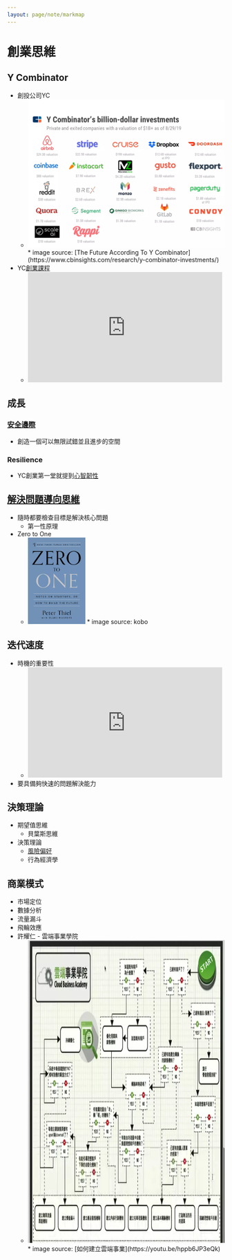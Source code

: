```yaml
---
layout: page/note/markmap
---
```


# 創業思維

## Y Combinator
* 創投公司YC
  * <img src="./yc-unicorn-chart1.webp" width="500">
    * image source: [The Future According To Y Combinator](https://www.cbinsights.com/research/y-combinator-investments/)
* YC[創業課程](https://www.youtube.com/playlist?list=PLQ-uHSnFig5M9fW16o2l35jrfdsxGknNB)
    * <iframe width="450" height="255" src="https://www.youtube.com/embed/BUE-icVYRFU" title="YouTube video player" frameborder="0" ></iframe> 

## 成長
### [安全邊際](https://alchemy.posetmage.com/Content/Article/Social%20Science/Entrepreneurship.html#header-1)
* 創造一個可以無限試錯並且進步的空間
### Resilience
* YC創業第一堂就提到[心智韌性](https://alchemy.posetmage.com/Content/Article/Social%20Science/Psychology/Resilience.html)

## [解決問題導向思維](https://alchemy.posetmage.com/Content/Article/Social%20Science/Entrepreneurship.html#header-3)
* 隨時都要檢查目標是解決核心問題 
  * 第一性原理
* Zero to One
  * <img src="zero-to-one.webp" height="200">  
    * image source: kobo

## 迭代速度
* 時機的重要性
  * <iframe width="450" height="255" src="https://www.youtube.com/embed/bNpx7gpSqbY" title="YouTube video player" frameborder="0" ></iframe>
* 要具備夠快速的問題解決能力

## 決策理論
* 期望值思維
  * 貝葉斯思維
* 決策理論
  * [風險偏好](https://alchemy.posetmage.com/Content/Article/Social%20Science/Psychology/Cognitive/Decision%20Making#header-5)
  * 行為經濟學

## 商業模式
* 市場定位
* 數據分析
* 流量漏斗
* 飛輪效應
* 許耀仁 - 雲端事業學院
  * <img src="雲端事業學院.webp" height="700">  
    * image source: [如何建立雲端事業](https://youtu.be/hppb6JP3eQk)